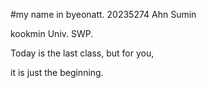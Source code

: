 #my name in byeonatt.
20235274    Ahn Sumin

kookmin Univ. SWP.


Today is the last class, but for you,

it is just the beginning.
